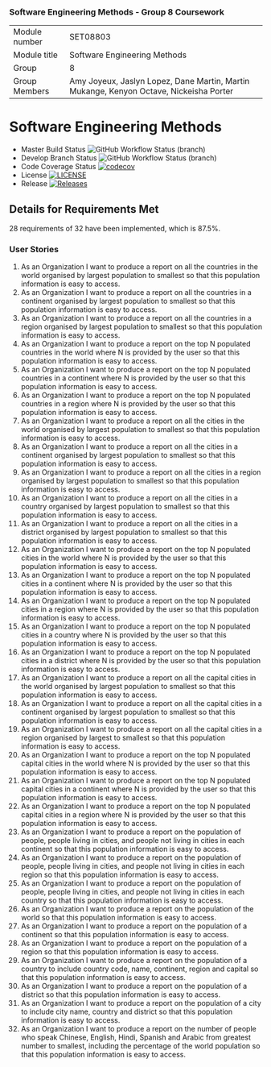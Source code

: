### Software Engineering Methods - Group 8 Coursework

| | |
| --- | --- |
| Module number | SET08803 |
| Module title | Software Engineering Methods |
| Group | 8 |
| Group Members | Amy Joyeux, Jaslyn Lopez, Dane Martin, Martin Mukange, Kenyon Octave, Nickeisha Porter |


# Software Engineering Methods
* Master Build Status ![GitHub Workflow Status (branch)](https://img.shields.io/github/actions/workflow/status/Dane316/Group8/main.yml?branch=master)
* Develop Branch Status ![GitHub Workflow Status (branch)](https://img.shields.io/github/actions/workflow/status/Dane316/Group8/main.yml?branch=develop)
* Code Coverage Status [![codecov](https://codecov.io/gh/Dane316/Group8/graph/badge.svg?token=0GDQQ6Q7VF)](https://codecov.io/gh/Dane316/Group8)
* License [![LICENSE](https://img.shields.io/github/license/Dane316/Group8.svg?style=flat-square)](https://github.com/Dane316/Group8/blob/master/LICENSE)
* Release [![Releases](https://img.shields.io/github/release/Dane316/Group8/all.svg?style=flat-square)](https://github.com/Dane316/Group8/releases)
 
## Details for Requirements Met
28 requirements of 32 have been implemented, which is 87.5%.


### User Stories
1. As an Organization I want to produce a report on all the countries in the world organised by largest population to smallest so that this population information is easy to access.
2. As an Organization I want to produce a report on all the countries in a continent organised by largest population to smallest so that this population information is easy to access.
3. As an Organization I want to produce a report on all the countries in a region organised by largest population to smallest so that this population information is easy to access.
4. As an Organization I want to produce a report on the top N populated countries in the world where N is provided by the user so that this population information is easy to access.
5. As an Organization I want to produce a report on the top N populated countries in a continent where N is provided by the user so that this population information is easy to access.
6. As an Organization I want to produce a report on the top N populated countries in a region where N is provided by the user so that this population information is easy to access.
7. As an Organization I want to produce a report on all the cities in the world organised by largest population to smallest so that this population information is easy to access.
8. As an Organization I want to produce a report on all the cities in a continent organised by largest population to smallest so that this population information is easy to access.
9. As an Organization I want to produce a report on all the cities in a region organised by largest population to smallest so that this population information is easy to access.
10. As an Organization I want to produce a report on all the cities in a country organised by largest population to smallest so that this population information is easy to access.
11. As an Organization I want to produce a report on all the cities in a district organised by largest population to smallest so that this population information is easy to access.
12. As an Organization I want to produce a report on the top N populated cities in the world where N is provided by the user so that this population information is easy to access.
13. As an Organization I want to produce a report on the top N populated cities in a continent where N is provided by the user so that this population information is easy to access.
14. As an Organization I want to produce a report on the top N populated cities in a region where N is provided by the user so that this population information is easy to access.
15. As an Organization I want to produce a report on the top N populated cities in a country where N is provided by the user so that this population information is easy to access.
16. As an Organization I want to produce a report on the top N populated cities in a district where N is provided by the user so that this population information is easy to access.
17. As an Organization I want to produce a report on all the capital cities in the world organised by largest population to smallest so that this population information is easy to access.
18. As an Organization I want to produce a report on all the capital cities in a continent organised by largest population to smallest so that this population information is easy to access.
19. As an Organization I want to produce a report on all the capital cities in a region organised by largest to smallest so that this population information is easy to access.
20. As an Organization I want to produce a report on the top N populated capital cities in the world where N is provided by the user so that this population information is easy to access.
21. As an Organization I want to produce a report on the top N populated capital cities in a continent where N is provided by the user so that this population information is easy to access.
22. As an Organization I want to produce a report on the top N populated capital cities in a region where N is provided by the user so that this population information is easy to access.
23. As an Organization I want to produce a report on the population of people, people living in cities, and people not living in cities in each continent so that this population information is easy to access.
24. As an Organization I want to produce a report on the population of people, people living in cities, and people not living in cities in each region so that this population information is easy to access.
25. As an Organization I want to produce a report on the population of people, people living in cities, and people not living in cities in each country so that this population information is easy to access.
26. As an Organization I want to produce a report on the population of the world so that this population information is easy to access.
27. As an Organization I want to produce a report on the population of a continent so that this population information is easy to access.
28. As an Organization I want to produce a report on the population of a region so that this population information is easy to access.
29. As an Organization I want to produce a report on the population of a country to include country code, name, continent, region and capital so that this population information is easy to access.
30. As an Organization I want to produce a report on the population of a district so that this population information is easy to access.
31. As an Organization I want to produce a report on the population of a city to include city name, country and district so that this population information is easy to access.
32. As an Organization I want to produce a report on the number of people who speak Chinese, English, Hindi, Spanish and Arabic from greatest number to smallest, including the percentage of the world population so that this population information is easy to access.